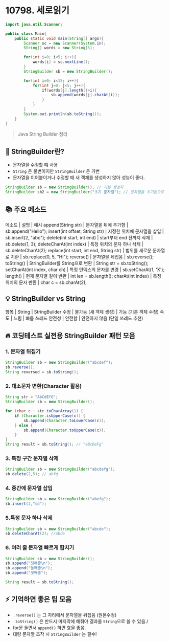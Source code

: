 # 10798. 세로읽기

```java
import java.util.Scanner;

public class Main{
    public static void main(String[] args){
        Scanner sc = new Scanner(System.in);
        String[] words = new String[5];

        for(int i=0; i<5; i++){
            words[i] = sc.nextLine();
        }
        StringBuilder sb = new StringBuilder();

        for(int i=0; i<15; i++){
            for(int j=0; j<5; j++){
                if(words[j].length()>i){
                    sb.append(words[j].charAt(i));
                }
            }
        }
        System.out.println(sb.toString());
    }
}
```

> Java String Builder 정리

## 📌 StringBuilder란?

- 문자열을 수정할 떄 사용
- `String` 은 불변이지만 `StringBuilder` 은 가변
- 문자열을 이어붙이거나 수정할 때 새 객체를 생성하지 않아 성능이 좋다.

```java
StringBuilder sb = new StringBuilder(); // 기본 생성자
StringBuilder sb2 = new StringBuilder("초기 문자열"); // 문자열을 초기값으로 설정
```

## 📚 주요 메소드

메소드 | 설명 | 예시
append(String str) | 문자열을 뒤에 추가함 | sb.append("Hello");
insert(int offset, String str) | 지정한 위치에 문자열을 삽입 | sb.insert(2, "abc");
delete(int start, int end) | start부터 end 전까지 삭제 | sb.delete(1, 3);
deleteCharAt(int index) | 특정 위치의 문자 하나 삭제 | sb.deleteCharAt(2);
replace(int start, int end, String str) | 범위를 새로운 문자열로 치환 | sb.replace(0, 5, "Hi");
reverse() | 문자열을 뒤집음 | sb.reverse();
toString() | StringBuilder를 String으로 변환 | String str = sb.toString();
setCharAt(int index, char ch) | 특정 인덱스의 문자를 변경 | sb.setCharAt(1, 'X');
length() | 현재 문자열 길이 반환 | int len = sb.length();
charAt(int index) | 특정 위치의 문자 반환 | char c = sb.charAt(2);

## 💡 StringBuilder vs String

항목 | String | StringBuilder
수정 | 불가능 (새 객체 생성) | 가능 (기존 객체 수정)
속도 | 느림 | 빠름
쓰레드 안전성 | 안전함 | 안전하지 않음 (단일 쓰레드 추천)

## 🔥 코딩테스트 실전용 StringBuilder 패턴 모음

### 1. 문자열 뒤집기

```java
StringBuilder sb = new StringBuilder("abcdef");
sb.reverse();
String reversed = sb.toString();
```

### 2. 대소문자 변환(Character 활용)

```java
String str = "AbCdEfG";
StringBuilder sb = new StringBuilder();

for (char c : str.toCharArray()) {
    if (Character.isUpperCase(c)) {
        sb.append(Character.toLowerCase(c));
    } else {
        sb.append(Character.toUpperCase(c));
    }
}
String result = sb.toString(); // "aBcDeFg"
```

### 3. 특정 구간 문자열 삭제

```java
StringBuilder sb = new StringBuilder("abcdefg");
sb.delete(2,5); // abfg
```

### 4. 중간에 문자열 삽입

```java
StringBuilder sb = new StringBuilder("abefg");
sb.insert(2,"cd");
```

### 5.특정 문자 하나 삭제

```java
StringBuilder sb = new StringBuilder("abcde");
sb.deleteCharAt(2); //abde
```

### 6. 여러 줄 문자열 빠르게 합치기

```java
StringBuilder sb = new StringBuilder();
sb.append("첫째줄\n");
sb.append("둘째줄\n");
sb.append("셋째줄");

String result = sb.toString();
```

## ⚡ 기억하면 좋은 팁 모음

- `.reverse()` 는 그 자리에서 문자열을 뒤집음 (원본수정)
- `.toString()` 은 반드시 마지막에 해줘야 결과를 `String`으로 쓸 수 있음./
- for문 돌면서 `append()` 하면 효율 좋음.
- 대량 문자열 조작 시 `StringBuilder` 는 필수!
